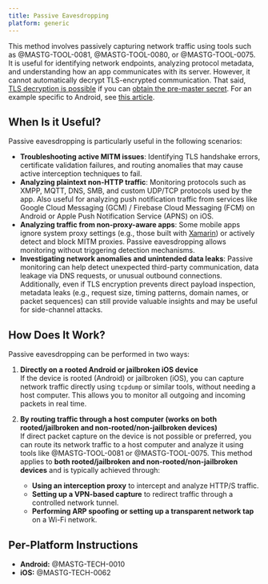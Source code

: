 ```yaml
---
title: Passive Eavesdropping
platform: generic
---
```


This method involves passively capturing network traffic using tools such as @MASTG-TOOL-0081,  @MASTG-TOOL-0080, or @MASTG-TOOL-0075. It is useful for identifying network endpoints, analyzing protocol metadata, and understanding how an app communicates with its server. However, it cannot automatically decrypt TLS-encrypted communication. That said, [TLS decryption is possible](https://wiki.wireshark.org/TLS#tls-decryption) if you can [obtain the pre-master secret](https://wiki.wireshark.org/TLS#using-the-pre-master-secret). For an example specific to Android, see [this article](https://nibarius.github.io/learning-frida/2022/05/21/sniffing-tls-traffic).

## When Is it Useful?

Passive eavesdropping is particularly useful in the following scenarios:

- **Troubleshooting active MITM issues**: Identifying TLS handshake errors, certificate validation failures, and routing anomalies that may cause active interception techniques to fail.
- **Analyzing plaintext non-HTTP traffic**: Monitoring protocols such as XMPP, MQTT, DNS, SMB, and custom UDP/TCP protocols used by the app. Also useful for analyzing push notification traffic from services like Google Cloud Messaging (GCM) / Firebase Cloud Messaging (FCM) on Android or Apple Push Notification Service (APNS) on iOS.
- **Analyzing traffic from non-proxy-aware apps**: Some mobile apps ignore system proxy settings (e.g., those built with [Xamarin](https://www.xamarin.com/platform "Xamarin")) or actively detect and block MITM proxies. Passive eavesdropping allows monitoring without triggering detection mechanisms.
- **Investigating network anomalies and unintended data leaks**: Passive monitoring can help detect unexpected third-party communication, data leakage via DNS requests, or unusual outbound connections. Additionally, even if TLS encryption prevents direct payload inspection, metadata leaks (e.g., request size, timing patterns, domain names, or packet sequences) can still provide valuable insights and may be useful for side-channel attacks.

## How Does It Work?

Passive eavesdropping can be performed in two ways:

1. **Directly on a rooted Android or jailbroken iOS device**  
   If the device is rooted (Android) or jailbroken (iOS), you can capture network traffic directly using `tcpdump` or similar tools, without needing a host computer. This allows you to monitor all outgoing and incoming packets in real time.

2. **By routing traffic through a host computer (works on both rooted/jailbroken and non-rooted/non-jailbroken devices)**  
   If direct packet capture on the device is not possible or preferred, you can route its network traffic to a host computer and analyze it using tools like @MASTG-TOOL-0081 or @MASTG-TOOL-0075. This method applies to **both rooted/jailbroken and non-rooted/non-jailbroken devices** and is typically achieved through:
   - **Using an interception proxy** to intercept and analyze HTTP/S traffic.
   - **Setting up a VPN-based capture** to redirect traffic through a controlled network tunnel.
   - **Performing ARP spoofing or setting up a transparent network tap** on a Wi-Fi network.

## Per-Platform Instructions

- **Android:** @MASTG-TECH-0010  
- **iOS:** @MASTG-TECH-0062  
